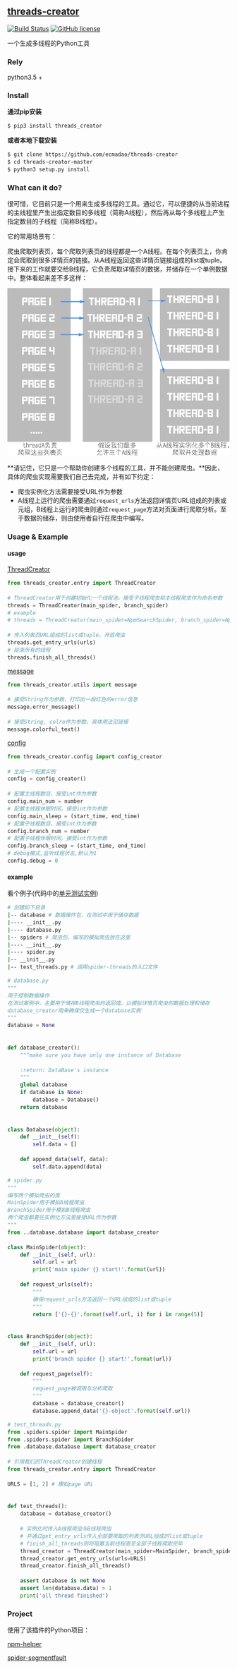 ## [threads-creator](https://pypi.python.org/pypi/threads_creator)

[![Build Status](https://travis-ci.org/ecmadao/threads-creator.svg?branch=master)](https://travis-ci.org/ecmadao/threads-creator)
[![GitHub license](https://img.shields.io/badge/license-MIT-blue.svg)](https://raw.githubusercontent.com/ecmadao/spider-threads/master/LICENSE)

一个生成多线程的Python工具

### Rely

python3.5 +

### Install

**通过pip安装**

```bash
$ pip3 install threads_creator
```

**或者本地下载安装**

```bash
$ git clone https://github.com/ecmadao/threads-creator
$ cd threads-creator-master
$ python3 setup.py install 
```

### What can it do?

很可惜，它目前只是一个用来生成多线程的工具。通过它，可以便捷的从当前进程的主线程里产生出指定数目的多线程（简称A线程），然后再从每个多线程上产生指定数目的子线程（简称B线程）。

它的常用场景有：

爬虫爬取列表页，每个爬取列表页的线程都是一个A线程。在每个列表页上，你肯定会爬取到很多详情页的链接。从A线程返回这些详情页链接组成的list或tuple。接下来的工作就要交给B线程，它负责爬取详情页的数据，并储存在一个单例数据中。整体看起来差不多这样：

![example](./example.png)


**请记住，它只是一个帮助你创建多个线程的工具，并不能创建爬虫。**因此，具体的爬虫实现需要我们自己去完成，并有如下约定：

- 爬虫实例化方法需要接受URL作为参数
- A线程上运行的爬虫需要通过`request_urls`方法返回详情页URL组成的列表或元组，B线程上运行的爬虫则通过`request_page`方法对页面进行爬取分析。至于数据的储存，则由使用者自行在爬虫中编写。

### Usage & Example

#### usage

[ThreadCreator](https://github.com/ecmadao/threads-creator/blob/master/spider_threads/entry.py)

```python
from threads_creator.entry import ThreadCreator

# ThreadCreator用于创建初始化一个线程池，接受子线程爬虫和主线程爬虫作为命名参数
threads = ThreadCreator(main_spider, branch_spider)
# example
# threads = ThreadCreator(main_spider=NpmSearchSpider, branch_spider=NpmPageSpider)

# 传入列表页URL组成的list或tuple，开启爬虫
threads.get_entry_urls(urls)
# 结束所有的线程
threads.finish_all_threads()
```

[message](https://github.com/ecmadao/threads-creator/blob/master/spider_threads/utils/message.py)

```python
from threads_creator.utils import message

# 接受String作为参数，打印出一段红色的error信息
message.error_message()

# 接受String, colro作为参数。具体用法见链接
message.colorful_text()
```

[config](https://github.com/ecmadao/threads_creator/blob/master/spider_threads/config.py)

```python
from threads_creator.config import config_creator

# 生成一个配置实例
config = config_creator()

# 配置主线程数目，接受int作为参数
config.main_num = number
# 配置主线程休眠时间，接受int作为参数
config.main_sleep = (start_time, end_time)
# 配置子线程数目，接受int作为参数
config.branch_num = number
# 配置子线程休眠时间，接受int作为参数
config.branch_sleep = (start_time, end_time)
# debug模式,监听线程状态,默认为1
config.debug = 0
```

#### example

看个例子(代码中的[单元测试实例](https://github.com/ecmadao/threads_creator/tree/master/test))

```bash
# 创建如下目录
|-- database # 数据操作包，在测试中用于储存数据
|---- __init__.py
|---- database.py
|-- spiders # 爬虫包，编写的模拟爬虫放在这里
|---- __init__.py
|---- spider.py
|-- __init__.py
|-- test_threads.py # 调用spider-threads的入口文件
```

```python
# database.py
"""
用于控制数据操作
在测试案例中，主要用于储存B线程爬虫的返回值，以模拟详情页爬虫的数据处理和储存
database_creator用来确保仅生成一个database实例
"""
database = None


def database_creator():
    """make sure you have only one instance of Database

    :return: DataBase's instance
    """
    global database
    if database is None:
        database = Database()
    return database


class Database(object):
    def __init__(self):
        self.data = []

    def append_data(self, data):
        self.data.append(data)
```

```python
# spider.py
"""
编写两个模拟爬虫的类
MainSpider用于模拟A线程爬虫
BranchSpider用于模拟B线程爬虫
两个爬虫都要在实例化方法里接受URL作为参数
"""
from ..database.database import database_creator

class MainSpider(object):
    def __init__(self, url):
        self.url = url
        print('main spider {} start!'.format(url))

    def request_urls(self):
    	"""
    	确保request_urls方法返回一个URL组成的list或tuple
    	"""
        return ['{}-{}'.format(self.url, i) for i in range(5)]


class BranchSpider(object):
    def __init__(self, url):
        self.url = url
        print('branch spider {} start!'.format(url))

    def request_page(self):
    	"""
    	request_page被调用与分析爬取
    	"""
		database = database_creator()
        database.append_data('{}-object'.format(self.url))
```

```python
# test_threads.py
from .spiders.spider import MainSpider
from .spiders.spider import BranchSpider
from .database.database import database_creator

# 引用我们的ThreadCreator创建线程
from threads_creator.entry import ThreadCreator

URLS = [1, 2] # 模拟page URL


def test_threads():
    database = database_creator()
    
    # 实例化时传入A线程爬虫与B线程爬虫
    # 并通过get_entry_urls传入全部要爬取的列表页URL组成的list或tuple
    # finish_all_threads则将阻塞当前线程直至全部子线程爬取完毕
    thread_creator = ThreadCreator(main_spider=MainSpider, branch_spider=BranchSpider)
    thread_creator.get_entry_urls(urls=URLS)
    thread_creator.finish_all_threads()

	assert database is not None
	assert len(database.data) > 1
    print('all thread finished')
```

### Project

使用了该插件的Python项目：

[npm-helper](https://github.com/ecmadao/npm-helper)

[spider-segmentfault](https://github.com/ecmadao/Spider-Segmentfault)